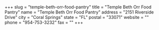 +++
slug = "temple-beth-orr-food-pantry"
title = "Temple Beth Orr Food Pantry"
name = "Temple Beth Orr Food Pantry"
address = "2151 Riverside Drive"
city = "Coral Springs"
state = "FL"
postal = "33071"
website = ""
phone = "954-753-3232"
fax = ""
+++
